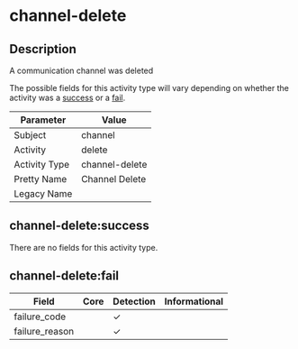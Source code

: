 channel-delete
==============

Description
-----------
A communication channel was deleted

The possible fields for this activity type will vary depending on whether the activity was a [success](#channel-deletesuccess) or a [fail](#channel-deletefail).

| Parameter     | Value          |
| ------------- | -------------- |
| Subject       | channel        |
| Activity      | delete         |
| Activity Type | channel-delete |
| Pretty Name   | Channel Delete |
| Legacy Name   |                |

channel-delete:success
----------------------

There are no fields for this activity type.


channel-delete:fail
-------------------

| Field          | Core | Detection | Informational |
| -------------- | ---- | --------- | ------------- |
| failure_code   |      | &#10003;  |               |
| failure_reason |      | &#10003;  |               |